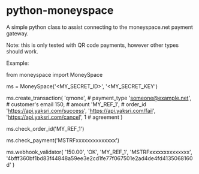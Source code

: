 python-moneyspace
=================

A simple python class to assist connecting to the moneyspace.net payment gateway.

Note: this is only tested with QR code payments, however other types should work.

Example:

from moneyspace import MoneySpace

ms = MoneySpace('<MY_SECRET_ID>', '<MY_SECRET_KEY')

ms.create_transaction(
    'qrnone',  # payment_type
    'someone@example.net',  # customer's email
    150, # amount
    'MY_REF_1',  # order_id
    'https://api.yaksri.com/success',
    'https://api.yaksri.com/fail',
    'https://api.yaksri.com/cancel',
    1 # agreement
)

ms.check_order_id('MY_REF_1')

ms.check_payment('MSTRFxxxxxxxxxxxxxx')

ms.webhook_validator(
    '150.00',
    'OK',
    'MY_REF_1',
    'MSTRFxxxxxxxxxxxxxx',
    '4bfff360bf1bd83f44848a59ee3e2cd1fe77f067501e2ad4de4fd4135068160d'
)